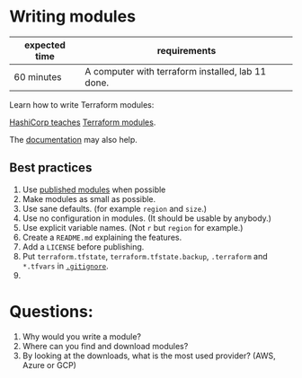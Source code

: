 # Writing modules

|expected time|requirements                                     |
|-------------|-------------------------------------------------|
|60 minutes   |A computer with terraform installed, lab 11 done.|

Learn how to write Terraform modules:

[HashiCorp teaches](https://learn.hashicorp.com/collections/terraform/modules) [Terraform modules](https://learn.hashicorp.com/tutorials/terraform/module-create?in=terraform/modules).

The [documentation](https://www.terraform.io/docs/modules/index.html) may also help.

## Best practices

1. Use [published modules](https://registry.terraform.io/browse/modules) when possible
2. Make modules as small as possible.
3. Use sane defaults. (for example `region` and `size`.)
4. Use no configuration in modules. (It should be usable by anybody.)
5. Use explicit variable names. (Not `r` but `region` for example.)
6. Create a `README.md` explaining the features.
7. Add a `LICENSE` before publishing.
8. Put `terraform.tfstate`, `terraform.tfstate.backup`, `.terraform` and `*.tfvars` in [`.gitignore`](https://github.com/github/gitignore/blob/master/Terraform.gitignore).
9. 

# Questions:

1. Why would you write a module?
2. Where can you find and download modules?
3. By looking at the downloads, what is the most used provider? (AWS, Azure or GCP)
